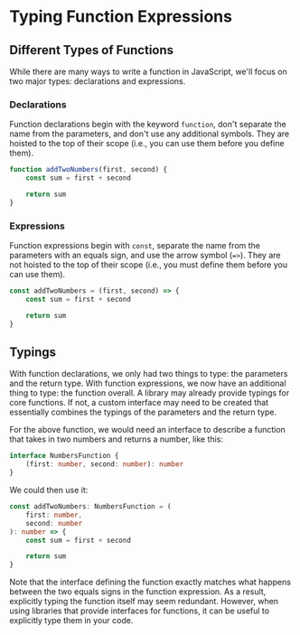 # Typing Function Expressions

## Different Types of Functions

While there are many ways to write a function in JavaScript, we'll focus on two major types: declarations and expressions.

### Declarations

Function declarations begin with the keyword `function`, don't separate the name from the parameters, and don't use any additional symbols. They are hoisted to the top of their scope (i.e., you can use them before you define them).

```js
function addTwoNumbers(first, second) {
    const sum = first + second

    return sum
}
```

### Expressions

Function expressions begin with `const`, separate the name from the parameters with an equals sign, and use the arrow symbol (`=>`). They are not hoisted to the top of their scope (i.e., you must define them before you can use them).

```js
const addTwoNumbers = (first, second) => {
    const sum = first + second

    return sum
}
```

## Typings

With function declarations, we only had two things to type: the parameters and the return type. With function expressions, we now have an additional thing to type: the function overall. A library may already provide typings for core functions. If not, a custom interface may need to be created that essentially combines the typings of the parameters and the return type.

For the above function, we would need an interface to describe a function that takes in two numbers and returns a number, like this:

```ts
interface NumbersFunction {
    (first: number, second: number): number
}
```

We could then use it:

```ts
const addTwoNumbers: NumbersFunction = (
    first: number,
    second: number
): number => {
    const sum = first + second

    return sum
}
```

Note that the interface defining the function exactly matches what happens between the two equals signs in the function expression. As a result, explicitly typing the function itself may seem redundant. However, when using libraries that provide interfaces for functions, it can be useful to explicitly type them in your code.
